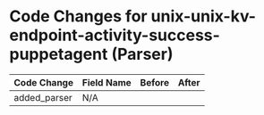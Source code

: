# Code Changes for unix-unix-kv-endpoint-activity-success-puppetagent (Parser)

| Code Change | Field Name | Before | After |
|-------------|------------|--------|-------|
| added_parser | N/A |  |  |